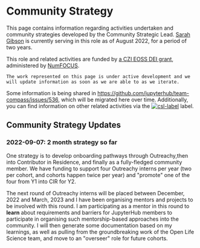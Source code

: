 # Community Strategy

This page contains information regarding activities undertaken and community strategies developed by the Community Strategic Lead.
[Sarah Gibson](https://github.com/sgibson91) is currently serving in this role as of August 2022, for a period of two years.

This role and related activities are funded by [a CZI EOSS DEI grant](https://drive.google.com/file/d/124LWcFe8Hq2n_3l4jAgDgJ1lpXRzV1Kc/view?usp=sharing), administered by [NumFOCUS](https://numfocus.org).

```{admonition} Work in Progress
The work represented on this page is under active development and we will update information as soon as we are able to as we iterate.
```

<!-- Using a raw link here as a PyData Sphinx theme release will format them for us: https://pydata-sphinx-theme.readthedocs.io/en/latest/user_guide/theme-elements.html#link-shortening-for-git-repository-services -->
Some information is being shared in https://github.com/jupyterhub/team-compass/issues/536, which will be migrated here over time.
Additionally, you can find information on other related activities via the [![csl-label](https://img.shields.io/github/labels/jupyterhub/team-compass/community-strategic-lead)](https://github.com/jupyterhub/team-compass/issues?q=label%3Acommunity-strategic-lead) label.

## Community Strategy Updates

### 2022-09-07: 2 month strategy so far

One strategy is to develop onboarding pathways through Outreachy,then into Contributor in Residence, and finally as a fully-fledged community member.
We have funding to support four Outreachy interns per year (two per cohort, and cohorts happen twice per year) and "promote" one of the four from Y1 into CIR for Y2.

The next round of Outreachy interns will be placed between December, 2022 and March, 2023 and I have been organising mentors and projects to be involved with this round.
I am participating as a mentor in this round to **learn** about requirements and barriers for JupyterHub members to participate in organising such mentorship-based approaches into the community.
I will then generate some documentation based on my learnings, as well as pulling from the groundbreaking work of the Open Life Science team, and move to an "overseer" role for future cohorts.
